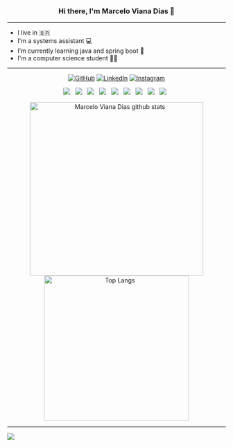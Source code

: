 <h3 align="center">Hi there, I'm Marcelo Viana Dias 👋</h3>

<hr>

-  I live in :brazil: 
-  I'm a systems assistant :computer:
-  I’m currently learning java and spring boot :leaves:
-  I'm a computer science student :student:

<hr>

<p align="center">
	<a href="https://github.com/pacatovisk"><img src="https://img.icons8.com/bubbles/50/000000/github.png" alt="GitHub"/></a>
	<a href="https://www.linkedin.com/in/marcelo-viana-dias/"><img src="https://img.icons8.com/bubbles/50/000000/linkedin.png" alt="LinkedIn"/></a>
	<a href="https://www.instagram.com/pacatovisk/"><img src="https://img.icons8.com/bubbles/50/000000/instagram.png" alt="Instagram"/></a>
</p>


<p align="center">
  <img src="https://img.shields.io/badge/HTML%20-%23F7DF1E.svg?&style=for-the-badge&color=E34F26" />&nbsp;&nbsp;
  <img src="https://img.shields.io/badge/css%20-%23F7DF1E.svg?&style=for-the-badge&color=5BA8EE" />&nbsp;&nbsp;
  <img src="https://img.shields.io/badge/JavaScript%20-%23F7DF1E.svg?&style=for-the-badge&color=F7DF1E" />&nbsp;&nbsp;
  <img src="https://img.shields.io/badge/Angular%20-%23F7DF1E.svg?&style=for-the-badge&color=DD0031" />&nbsp;&nbsp;
  <img src="https://img.shields.io/badge/Bootstrap%20-%23F7DF1E.svg?&style=for-the-badge&color=7044A3" />&nbsp;&nbsp;
  <img src="https://img.shields.io/badge/Java%20-%23F7DF1E.svg?&style=for-the-badge&color=F7DF1E" />&nbsp;&nbsp;
  <img src="https://img.shields.io/badge/SQL%20-%23F7DF1E.svg?&style=for-the-badge&color=4F4F4F" />&nbsp;&nbsp;
  <img src="https://img.shields.io/badge/PLSQL%20-%23F7DF1E.svg?&style=for-the-badge&color=00FF7F" />&nbsp;&nbsp;
  <img src="https://img.shields.io/badge/Git flow%20-%23F7DF1E.svg?&style=for-the-badge&color=000" />&nbsp;&nbsp;
</p>

<p align="center">
  <img src="https://github-readme-stats.vercel.app/api?username=pacatovisk&count_private=true&show_icons=true&theme=dark" alt="Marcelo Viana Dias github stats" width="400"/>
  <img src="https://github-readme-stats.vercel.app/api/top-langs/?username=pacatovisk&layout=compact&exclude_repo=exposure-fusion&theme=dark" alt="Top Langs" width="334"/> </p>

<hr>

![](https://komarev.com/ghpvc/?username=pacatovisk&color=yellow&style=flat)
   
  
<!--
**Pacatovisk/Pacatovisk** is a ✨ _special_ ✨ repository because its `README.md` (this file) appears on your GitHub profile.

Here are some ideas to get you started:

- 🔭 I’m currently working on ...
- 🌱 I’m currently learning ...
- 👯 I’m looking to collaborate on ...
- 🤔 I’m looking for help with ...
- 💬 Ask me about ...
- 📫 How to reach me: ...
- 😄 Pronouns: ...
- ⚡ Fun fact: ...
-->

